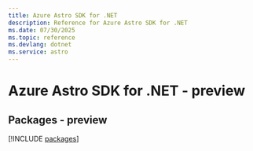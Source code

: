 ```yaml
---
title: Azure Astro SDK for .NET
description: Reference for Azure Astro SDK for .NET
ms.date: 07/30/2025
ms.topic: reference
ms.devlang: dotnet
ms.service: astro
---
```

# Azure Astro SDK for .NET - preview
## Packages - preview
[!INCLUDE [packages](astro-index.md)]